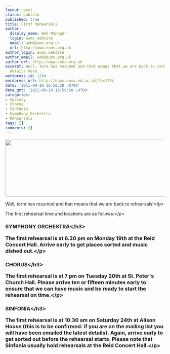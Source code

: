 ```yaml
---
layout: post
status: publish
published: true
title: First Rehearsals
author:
  display_name: Web Manager
  login: eums_website
  email: web@eums.org.uk
  url: http://www.eums.org.uk
author_login: eums_website
author_email: web@eums.org.uk
author_url: http://www.eums.org.uk
excerpt: Well, term has resumed and that means that we are back to rehearsals! Find
  details here...
wordpress_id: 1294
wordpress_url: http://eums.eusa.ed.ac.uk/?p=1294
date: '2011-09-19 16:59:20 -0700'
date_gmt: '2011-09-19 16:59:20 -0700'
categories:
- Society
- Chorus
- Sinfonia
- Symphony Orchestra
- Rehearsals
tags: []
comments: []
---
```

<p><img src="http:&#47;&#47;eums.eusa.ed.ac.uk&#47;wp-content&#47;uploads&#47;build&#47;events.jpg" alt="" width="620" height="180" &#47;></p>
<p>Well, term has resumed and that means that we are back to rehearsals!<&#47;p></p>
<p>The first rehearsal time and locations are as follows:<&#47;p></p>
<h3>SYMPHONY ORCHESTRA<&#47;h3></p>
<p>The first rehearsal is at 6.30 pm on Monday 19th at the Reid Concert Hall. Arrive early to get places sorted and music dished out.<&#47;p></p>
<h3>CHORUS<&#47;h3></p>
<p>The first rehearsal is at 7 pm on Tuesday 20th at St. Peter's Church Hall. Please arrive ten or fifteen minutes early to ensure that we can have music and be ready to start the rehearsal on time.<&#47;p></p>
<h3>SINFONIA<&#47;h3></p>
<p>The first rehearsal is at 10.30 am on Saturday 24th at Alison House (this is to be confirmed: if you are on the mailing list you will have been emailed the latest details).&nbsp;Again, arrive early to get sorted out before the rehearsal starts. Please note that Sinfonia usually hold rehearsals at the Reid Concert Hall.<&#47;p></p>
